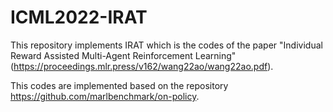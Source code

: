 # ICML2022-IRAT
This repository implements IRAT which is the codes of the paper "Individual Reward Assisted Multi-Agent Reinforcement Learning" (https://proceedings.mlr.press/v162/wang22ao/wang22ao.pdf).

This codes are implemented based on the repository https://github.com/marlbenchmark/on-policy.
